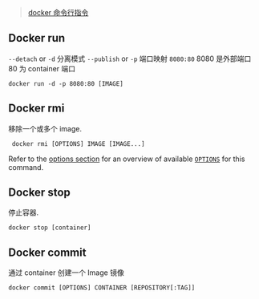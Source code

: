 
> [docker 命令行指令](https://docs.docker.com/engine/reference/commandline/rmi/)

## Docker run

`--detach` or `-d` 分离模式
`--publish` or `-p` 端口映射 `8080:80` 8080 是外部端口 80 为 container 端口

```shell
docker run -d -p 8080:80 [IMAGE]
```

## Docker rmi

移除一个或多个 image.

```shell
 docker rmi [OPTIONS] IMAGE [IMAGE...]
```

Refer to the [options section](https://docs.docker.com/engine/reference/commandline/rmi/#options) for an overview of available [`OPTIONS`](https://docs.docker.com/engine/reference/commandline/rmi/#options) for this command.

## Docker stop

停止容器.

```shell
docker stop [container]
```

## Docker commit

通过 container 创建一个 Image 镜像

```shell
docker commit [OPTIONS] CONTAINER [REPOSITORY[:TAG]]
```

